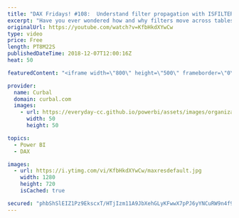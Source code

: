 ```yaml
---
title: "DAX Fridays! #108:  Understand filter propagation with ISFILTERED and ISCROSSFILTERED"
excerpt: "Have you ever wondered how and why filters move across tables and how you can modify the default behaviour?  ....if yes, then don't miss today's DAX Fridays! video.   Here is what we will cover: 1. Explain ISFILTERED function 2. Explain how filters move across tables  3. Explain ISCROSSFILTERED function"
originalUrl: https://youtube.com/watch?v=KfbHkdXYwCw
type: video
price: Free
length: PT8M22S
publishedDateTime: 2018-12-07T12:00:16Z
heat: 50

featuredContent: "<iframe width=\"800\" height=\"500\" frameborder=\"0\" src=\"https://www.youtube.com/embed/KfbHkdXYwCw\" allow=\"accelerometer; autoplay; encrypted-media; gyroscope; picture-in-picture\" allowfullscreen></iframe>"

provider:
  name: Curbal
  domain: curbal.com
  images:
    - url: https://everyday-cc.github.io/powerbi/assets/images/organizations/curbal.com-50x50.jpg
      width: 50
      height: 50

topics:
  - Power BI
  - DAX

images:
  - url: https://i.ytimg.com/vi/KfbHkdXYwCw/maxresdefault.jpg
    width: 1280
    height: 720
    isCached: true

secured: "phbShSlEIZ1Pz9EkscxT/HTjIzm11A9JbXehGLyKFwwX7pPJ6yYNCuRW9n4f9BSmCVyx9UsPJH1eJNnfO3ylOF6L7j1Ew0RkdMOU3uUGvYOvQuzoG+mWDr9EWHlUQycvDkOC6P1aIdtlBkPi5eAQ/R1ZCyVf3KGHpiDUnqtW+gCQ43xjUW/yJpsmrzgeN81X2UdpciGq9/5AyuYeaWwVYCS3ACW+r8vZXHe5JiIhLmrnzZ639U4Pww2HGAXVhVwvA9p9r8W+P+tw1nMzZu/P5hz10ZhdQ0YQW09v8nao4UHE5x/UjvUuuROBgMKpT8cPGN63+EsQ6FsOUmJQRNfS/93RVTqZGvW0Vv9xYvrS+46AaE1HF6YLz9OfMD/zEK8Q+a+G7rXquwtVXd3DHdbr41yJXJ2ngP29slUwiSg5W64=;5f+T8AVX+kjVXXj5Jj8ubA=="
---
```


